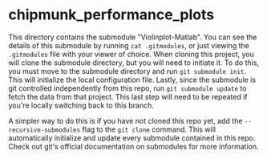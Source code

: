 # chipmunk_performance_plots
This directory contains the submodule "Violinplot-Matlab". You can see the details of this submodule by running `cat .gitmodules`, or just viewing the `.gitmodules` file with your viewer of choice. When cloning this project, you will clone the submodule directory, but you will need to initiate it. To do this, you must move to the submodule directory and run `git submodule init`. This will initialize the local configuration file. Lastly, since the submodule is git controlled independently from this repo, run `git submodule update` to fetch the data from that project. This last step will need to be repeated if you're locally switching back to this branch.

A simpler way to do this is if you have not cloned this repo yet, add the `--recursive-submodules` flag to the `git clone` command. This will automatically initialize and update every submodule contained in this repo. Check out git's official documentation on submodules for more information.
